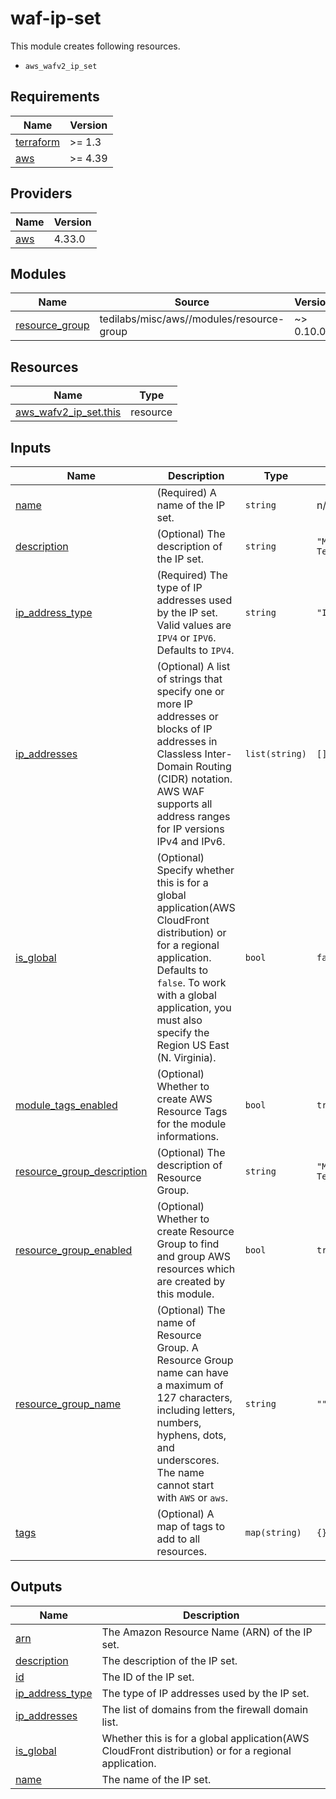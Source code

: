 # waf-ip-set

This module creates following resources.

- `aws_wafv2_ip_set`

<!-- BEGINNING OF PRE-COMMIT-TERRAFORM DOCS HOOK -->
## Requirements

| Name | Version |
|------|---------|
| <a name="requirement_terraform"></a> [terraform](#requirement\_terraform) | >= 1.3 |
| <a name="requirement_aws"></a> [aws](#requirement\_aws) | >= 4.39 |

## Providers

| Name | Version |
|------|---------|
| <a name="provider_aws"></a> [aws](#provider\_aws) | 4.33.0 |

## Modules

| Name | Source | Version |
|------|--------|---------|
| <a name="module_resource_group"></a> [resource\_group](#module\_resource\_group) | tedilabs/misc/aws//modules/resource-group | ~> 0.10.0 |

## Resources

| Name | Type |
|------|------|
| [aws_wafv2_ip_set.this](https://registry.terraform.io/providers/hashicorp/aws/latest/docs/resources/wafv2_ip_set) | resource |

## Inputs

| Name | Description | Type | Default | Required |
|------|-------------|------|---------|:--------:|
| <a name="input_name"></a> [name](#input\_name) | (Required) A name of the IP set. | `string` | n/a | yes |
| <a name="input_description"></a> [description](#input\_description) | (Optional) The description of the IP set. | `string` | `"Managed by Terraform."` | no |
| <a name="input_ip_address_type"></a> [ip\_address\_type](#input\_ip\_address\_type) | (Required) The type of IP addresses used by the IP set. Valid values are `IPV4` or `IPV6`. Defaults to `IPV4`. | `string` | `"IPV4"` | no |
| <a name="input_ip_addresses"></a> [ip\_addresses](#input\_ip\_addresses) | (Optional) A list of strings that specify one or more IP addresses or blocks of IP addresses in Classless Inter-Domain Routing (CIDR) notation. AWS WAF supports all address ranges for IP versions IPv4 and IPv6. | `list(string)` | `[]` | no |
| <a name="input_is_global"></a> [is\_global](#input\_is\_global) | (Optional) Specify whether this is for a global application(AWS CloudFront distribution) or for a regional application. Defaults to `false`. To work with a global application, you must also specify the Region US East (N. Virginia). | `bool` | `false` | no |
| <a name="input_module_tags_enabled"></a> [module\_tags\_enabled](#input\_module\_tags\_enabled) | (Optional) Whether to create AWS Resource Tags for the module informations. | `bool` | `true` | no |
| <a name="input_resource_group_description"></a> [resource\_group\_description](#input\_resource\_group\_description) | (Optional) The description of Resource Group. | `string` | `"Managed by Terraform."` | no |
| <a name="input_resource_group_enabled"></a> [resource\_group\_enabled](#input\_resource\_group\_enabled) | (Optional) Whether to create Resource Group to find and group AWS resources which are created by this module. | `bool` | `true` | no |
| <a name="input_resource_group_name"></a> [resource\_group\_name](#input\_resource\_group\_name) | (Optional) The name of Resource Group. A Resource Group name can have a maximum of 127 characters, including letters, numbers, hyphens, dots, and underscores. The name cannot start with `AWS` or `aws`. | `string` | `""` | no |
| <a name="input_tags"></a> [tags](#input\_tags) | (Optional) A map of tags to add to all resources. | `map(string)` | `{}` | no |

## Outputs

| Name | Description |
|------|-------------|
| <a name="output_arn"></a> [arn](#output\_arn) | The Amazon Resource Name (ARN) of the IP set. |
| <a name="output_description"></a> [description](#output\_description) | The description of the IP set. |
| <a name="output_id"></a> [id](#output\_id) | The ID of the IP set. |
| <a name="output_ip_address_type"></a> [ip\_address\_type](#output\_ip\_address\_type) | The type of IP addresses used by the IP set. |
| <a name="output_ip_addresses"></a> [ip\_addresses](#output\_ip\_addresses) | The list of domains from the firewall domain list. |
| <a name="output_is_global"></a> [is\_global](#output\_is\_global) | Whether this is for a global application(AWS CloudFront distribution) or for a regional application. |
| <a name="output_name"></a> [name](#output\_name) | The name of the IP set. |
<!-- END OF PRE-COMMIT-TERRAFORM DOCS HOOK -->
